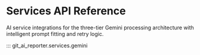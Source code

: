 # Services API Reference

AI service integrations for the three-tier Gemini processing architecture with intelligent prompt fitting and retry logic.

::: git_ai_reporter.services.gemini